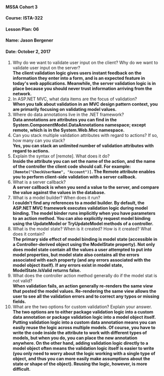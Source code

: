 #### MSSA Cohort 3
#### Course: ISTA-322
#### Lesson Plan: 06
#### Name: Jason Bergener
#### Date: October 2, 2017

1. Why do we want to validate user input on the client? Why do we want to validate user input on the server?  
**The client validation logic gives users instant feedback on the information they enter into a form, and is an expected feature in today's web applications. Meanwhile, the server validation logic is in place because you should never trust information arriving from the network.**
1. In ASP.NET MVC, what data items are the focus of validation?  
**When you talk about validation in an MVC design pattern context, you are primarily focusing on validating model values.**
1. Where do data annotations live in the .NET framework?  
**Data annotations are attributes you can find in the System.ComponentModel.DataAnnotations namespace; except remote, which is in the System.Web.Mvc namespace.**
1. Can you stack multiple validation attributes with regard to actions? If so, how many can you stack?  
**Yes, you can stack an unlimited number of validation attributes with regard to actions.**
1. Explain the syntax of [remote]. What does it do?  
**Inside the attribute you can set the name of the action, and the name of the controller the client code should call. For example: `[Remote("CheckUserName", "Account")]`. The Remote attribute enables you to perform client-side validation with a server callback.**
1. What is a server callback?  
**A server callback is when you send a value to the server, and compare the value against the values in the database.**
1. What is a model builder? When does it run?  
**I couldn't find any references to a model builder. By default, the ASP.NET MVC framework executes validation logic during model binding. The model binder runs implicitly when you have parameters to an action method. You can also explicitly request model binding using the UpdateModel or TryUpdateModel methods of a controller.**
1. What is the model state? When is it created? How is it created? What does it contain?  
**The primary side effect of model binding is model state (accessible in a Controller-derived object using the ModelState property). Not only does model state contain all the values a user attempted to put into model properties, but model state also contains all the errors associated with each property (and any errors associated with the model object itself). If any errors exist in model state, ModelState.IsValid returns false.**
1. What does the controller action method generally do if the model stat is not valid?  
**When validation fails, an action generally re-renders the same view that posted the model values. Re-rendering the same view allows the user to see all the validation errors and to correct any typos or missing fields.**
1. What are the two options for custom validation? Explain your answer.  
**The two options are to either package validation logic into a custom data annotation or package validation logic into a model object itself. Putting validation logic into a custom data annotation means you can easily reuse the logic across multiple models. Of course, you have to write the code inside the attribute to work with different types of models, but when you do, you can place the new annotation anywhere. On the other hand, adding validation logic directly to a model object often means the validation logic itself is easier to write (you only need to worry about the logic working with a single type of object, and thus you can more easily make assumptions about the state or shape of the object). Reusing the logic, however, is more difficult.**